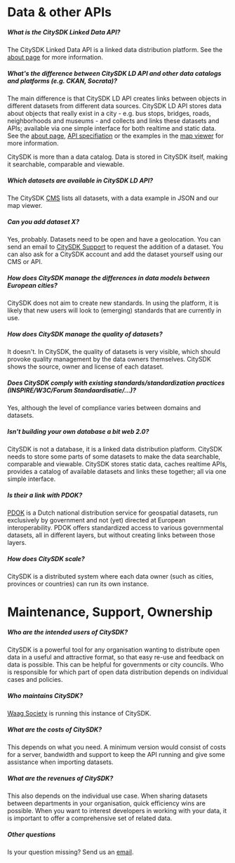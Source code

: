 # Data & other APIs

##### What is the CitySDK Linked Data API?

The CitySDK Linked Data API is a linked data distribution platform. See the [about page](about) for more information.

##### What's the difference between CitySDK LD API and other data catalogs and platforms (e.g. CKAN, Socrata)?

The main difference is that CitySDK LD API creates links between objects in different datasets from different data sources. CitySDK LD API stores data about objects that really exist in a city - e.g. bus stops, bridges, roads, neighborhoods and museums - and collects and links these datasets and APIs; available via one simple interface for both realtime and static data. See the [about page](about), [API specifiation](dev) or the examples in the [map viewer](map) for more information.

CitySDK is more than a data catalog. Data is stored in CitySDK itself, making it searchable, comparable and viewable.

##### Which datasets are available in CitySDK LD API?

The CitySDK [CMS](http://cms.citysdk.waag.org/) lists all datasets, with a data example in JSON and our map viewer.

##### Can you add dataset X?

Yes, probably. Datasets need to be open and have a geolocation. You can send an email to <a href='&#109;&#97;&#105;lto&#58;%63%69%&#55;4&#37;&#55;&#57;sd&#37;6&#66;%&#52;0wa&#97;&#103;&#46;org'>CitySDK Support</a> to request the addition of a dataset. You can also ask for a CitySDK account and add the dataset yourself using our CMS or API. 

##### How does CitySDK manage the differences in data models between European cities?

CitySDK does not aim to create new standards. In using the platform, it is likely that new users will look to (emerging) standards that are currently in use.

##### How does CitySDK manage the quality of datasets?

It doesn't. In CitySDK, the quality of datasets is very visible, which should provoke quality management by the data owners themselves. CitySDK shows the source, owner and license of each dataset.

##### Does CitySDK comply with existing standards/standardization practices (INSPIRE/W3C/Forum Standaardisatie/...)?

Yes, although the level of compliance varies between domains and datasets. 

##### Isn't building your own database a bit web 2.0?

CitySDK is not a database, it is a linked data distribution platform. CitySDK needs to store some parts of some datasets to make the data searchable, comparable and viewable. CitySDK stores static data, caches realtime APIs, provides a catalog of available datasets and links these together; all via one simple interface.

#####  Is their a link with PDOK?

[PDOK](https://www.pdok.nl/) is a Dutch national distribution service for geospatial datasets, run exclusively by government and not (yet) directed at European interoperability. PDOK offers standardized access to various governmental datasets, all in different layers, but without creating links between those layers.

##### How does CitySDK scale?

CitySDK is a distributed system where each data owner (such as cities, provinces or countries) can run its own instance.

# Maintenance, Support, Ownership

##### Who are the intended users of CitySDK?

CitySDK is a powerful tool for any organisation wanting to distribute open data in a useful and attractive format, so that easy re-use and feedback on data is possible. This can be helpful for governments or city councils. Who is responsible for which part of open data distribution depends on individual cases and policies.

##### Who maintains CitySDK?

[Waag Society](http://waag.org) is running this instance of CitySDK.

##### What are the costs of CitySDK?

This depends on what you need. A minimum version would consist of costs for a server, bandwidth and support to keep the API running and give some assistance when importing datasets. 

##### What are the revenues of CitySDK?

This also depends on the individual use case. When sharing datasets between departments in your organisation, quick efficiency wins are possible. When you want to interest developers in working with your data, it is important to offer a comprehensive set of related data. 

##### Other questions

Is your question missing? Send us an <a href="citysdk@waag.org">email</a>.